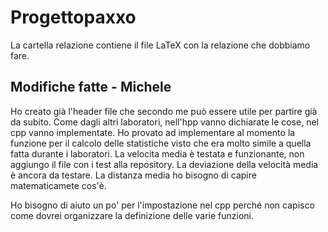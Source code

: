 # Progettopaxxo
La cartella relazione contiene il file LaTeX con la relazione che dobbiamo fare.

## Modifiche fatte - Michele
Ho creato già l'header file che secondo me può essere utile per partire già da subito. 
Come dagli altri laboratori, nell'hpp vanno dichiarate le cose, nel cpp vanno implementate. 
Ho provato ad implementare al momento la funzione per il calcolo delle statistiche visto che era molto simile a quella fatta durante i laboratori.
La velocita media è testata e funzionante, non aggiungo il file con i test alla repository.
La deviazione della velocità media è ancora da testare.
La distanza media ho bisogno di capire matematicamete cos'è.

Ho bisogno di aiuto un po' per l'impostazione nel cpp perché non capisco come dovrei organizzare la definizione delle varie funzioni.
